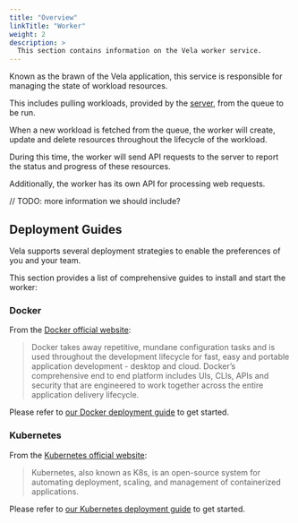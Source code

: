 ```yaml
---
title: "Overview"
linkTitle: "Worker"
weight: 2
description: >
  This section contains information on the Vela worker service.
---
```


Known as the brawn of the Vela application, this service is responsible for managing the state of workload resources.

This includes pulling workloads, provided by the [server](/docs/administration/server/), from the queue to be run.

When a new workload is fetched from the queue, the worker will create, update and delete resources throughout the lifecycle of the workload.

During this time, the worker will send API requests to the server to report the status and progress of these resources.

Additionally, the worker has its own API for processing web requests.

// TODO: more information we should include?

## Deployment Guides

Vela supports several deployment strategies to enable the preferences of you and your team.

This section provides a list of comprehensive guides to install and start the worker:

### Docker

From the [Docker official website](https://docker.io/):

> Docker takes away repetitive, mundane configuration tasks and is used throughout the development lifecycle for fast, easy and portable application development - desktop and cloud. Docker’s comprehensive end to end platform includes UIs, CLIs, APIs and security that are engineered to work together across the entire application delivery lifecycle.

Please refer to [our Docker deployment guide](/docs/administration/worker/docker/) to get started.

### Kubernetes

From the [Kubernetes official website](https://kubernetes.io/):

> Kubernetes, also known as K8s, is an open-source system for automating deployment, scaling, and management of containerized applications.

Please refer to [our Kubernetes deployment guide](/docs/administration/worker/kubernetes/) to get started.
